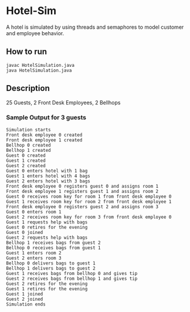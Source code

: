# Hotel-Sim
A hotel is simulated by using threads and semaphores to model customer and employee behavior.  
  
## How to run  
```shell
javac HotelSimulation.java
java HotelSimulation.java
```  

## Description  
25 Guests, 2 Front Desk Employees, 2 Bellhops  
  
### Sample Output for 3 guests 
```shell
Simulation starts
Front desk employee 0 created
Front desk employee 1 created
Bellhop 0 created
Bellhop 1 created
Guest 0 created
Guest 1 created
Guest 2 created
Guest 0 enters hotel with 1 bag
Guest 1 enters hotel with 4 bags
Guest 2 enters hotel with 3 bags
Front desk employee 0 registers guest 0 and assigns room 1
Front desk employee 1 registers guest 1 and assigns room 2
Guest 0 receives room key for room 1 from front desk employee 0
Guest 1 receives room key for room 2 from front desk employee 1
Front desk employee 0 registers guest 2 and assigns room 3
Guest 0 enters room 1
Guest 2 receives room key for room 3 from front desk employee 0
Guest 1 requests help with bags
Guest 0 retires for the evening
Guest 0 joined
Guest 2 requests help with bags
Bellhop 1 receives bags from guest 2
Bellhop 0 receives bags from guest 1
Guest 1 enters room 2
Guest 2 enters room 3
Bellhop 0 delivers bags to guest 1
Bellhop 1 delivers bags to guest 2
Guest 1 receives bags from bellhop 0 and gives tip
Guest 2 receives bags from bellhop 1 and gives tip
Guest 2 retires for the evening
Guest 1 retires for the evening
Guest 1 joined
Guest 2 joined
Simulation ends
```  